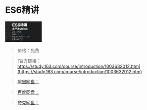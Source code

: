 # ES6精讲

![img](../../../assets/study163/free/6632600484907657110.png)

> 价格：免费

> [官方链接：https://study.163.com/course/introduction/1003632012.htm](https://study.163.com/course/introduction/1003632012.htm)

> [阿里网盘：]()

> [百度网盘：]()

> [夸克网盘：]()

